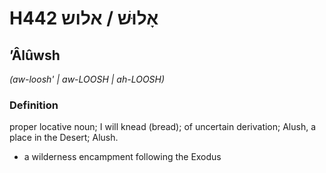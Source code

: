 # H442 אָלוּשׁ / אלוש

## ʼÂlûwsh

_(aw-loosh' | aw-LOOSH | ah-LOOSH)_

### Definition

proper locative noun; I will knead (bread); of uncertain derivation; Alush, a place in the Desert; Alush.

- a wilderness encampment following the Exodus
